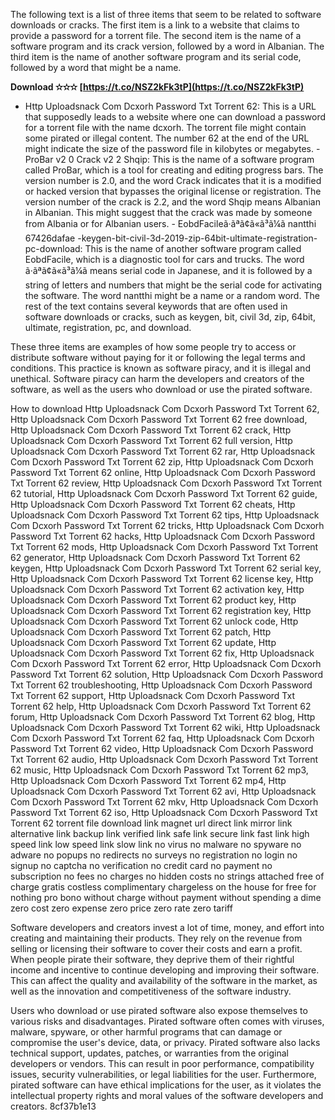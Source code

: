 The following text is a list of three items that seem to be related to software downloads or cracks. The first item is a link to a website that claims to provide a password for a torrent file. The second item is the name of a software program and its crack version, followed by a word in Albanian. The third item is the name of another software program and its serial code, followed by a word that might be a name.
 
**Download ✫✫✫ [https://t.co/NSZ2kFk3tP](https://t.co/NSZ2kFk3tP)**


  
- Http Uploadsnack Com Dcxorh Password Txt Torrent 62: This is a URL that supposedly leads to a website where one can download a password for a torrent file with the name dcxorh. The torrent file might contain some pirated or illegal content. The number 62 at the end of the URL might indicate the size of the password file in kilobytes or megabytes. - ProBar v2 0 Crack v2 2 Shqip: This is the name of a software program called ProBar, which is a tool for creating and editing progress bars. The version number is 2.0, and the word Crack indicates that it is a modified or hacked version that bypasses the original license or registration. The version number of the crack is 2.2, and the word Shqip means Albanian in Albanian. This might suggest that the crack was made by someone from Albania or for Albanian users. - EobdFacileã·ãªã¢ã«ã³ã¼ã nantthi 67426dafae -keygen-bit-civil-3d-2019-zip-64bit-ultimate-registration-pc-download: This is the name of another software program called EobdFacile, which is a diagnostic tool for cars and trucks. The word ã·ãªã¢ã«ã³ã¼ã means serial code in Japanese, and it is followed by a string of letters and numbers that might be the serial code for activating the software. The word nantthi might be a name or a random word. The rest of the text contains several keywords that are often used in software downloads or cracks, such as keygen, bit, civil 3d, zip, 64bit, ultimate, registration, pc, and download.
  
These three items are examples of how some people try to access or distribute software without paying for it or following the legal terms and conditions. This practice is known as software piracy, and it is illegal and unethical. Software piracy can harm the developers and creators of the software, as well as the users who download or use the pirated software.
 
How to download Http Uploadsnack Com Dcxorh Password Txt Torrent 62,  Http Uploadsnack Com Dcxorh Password Txt Torrent 62 free download,  Http Uploadsnack Com Dcxorh Password Txt Torrent 62 crack,  Http Uploadsnack Com Dcxorh Password Txt Torrent 62 full version,  Http Uploadsnack Com Dcxorh Password Txt Torrent 62 rar,  Http Uploadsnack Com Dcxorh Password Txt Torrent 62 zip,  Http Uploadsnack Com Dcxorh Password Txt Torrent 62 online,  Http Uploadsnack Com Dcxorh Password Txt Torrent 62 review,  Http Uploadsnack Com Dcxorh Password Txt Torrent 62 tutorial,  Http Uploadsnack Com Dcxorh Password Txt Torrent 62 guide,  Http Uploadsnack Com Dcxorh Password Txt Torrent 62 cheats,  Http Uploadsnack Com Dcxorh Password Txt Torrent 62 tips,  Http Uploadsnack Com Dcxorh Password Txt Torrent 62 tricks,  Http Uploadsnack Com Dcxorh Password Txt Torrent 62 hacks,  Http Uploadsnack Com Dcxorh Password Txt Torrent 62 mods,  Http Uploadsnack Com Dcxorh Password Txt Torrent 62 generator,  Http Uploadsnack Com Dcxorh Password Txt Torrent 62 keygen,  Http Uploadsnack Com Dcxorh Password Txt Torrent 62 serial key,  Http Uploadsnack Com Dcxorh Password Txt Torrent 62 license key,  Http Uploadsnack Com Dcxorh Password Txt Torrent 62 activation key,  Http Uploadsnack Com Dcxorh Password Txt Torrent 62 product key,  Http Uploadsnack Com Dcxorh Password Txt Torrent 62 registration key,  Http Uploadsnack Com Dcxorh Password Txt Torrent 62 unlock code,  Http Uploadsnack Com Dcxorh Password Txt Torrent 62 patch,  Http Uploadsnack Com Dcxorh Password Txt Torrent 62 update,  Http Uploadsnack Com Dcxorh Password Txt Torrent 62 fix,  Http Uploadsnack Com Dcxorh Password Txt Torrent 62 error,  Http Uploadsnack Com Dcxorh Password Txt Torrent 62 solution,  Http Uploadsnack Com Dcxorh Password Txt Torrent 62 troubleshooting,  Http Uploadsnack Com Dcxorh Password Txt Torrent 62 support,  Http Uploadsnack Com Dcxorh Password Txt Torrent 62 help,  Http Uploadsnack Com Dcxorh Password Txt Torrent 62 forum,  Http Uploadsnack Com Dcxorh Password Txt Torrent 62 blog,  Http Uploadsnack Com Dcxorh Password Txt Torrent 62 wiki,  Http Uploadsnack Com Dcxorh Password Txt Torrent 62 faq,  Http Uploadsnack Com Dcxorh Password Txt Torrent 62 video,  Http Uploadsnack Com Dcxorh Password Txt Torrent 62 audio,  Http Uploadsnack Com Dcxorh Password Txt Torrent 62 music,  Http Uploadsnack Com Dcxorh Password Txt Torrent 62 mp3,  Http Uploadsnack Com Dcxorh Password Txt Torrent 62 mp4,  Http Uploadsnack Com Dcxorh Password Txt Torrent 62 avi,  Http Uploadsnack Com Dcxorh Password Txt Torrent 62 mkv,  Http Uploadsnack Com Dcxorh Password Txt Torrent 62 iso,  Http Uploadsnack Com Dcxorh Password Txt Torrent 62 torrent file download link magnet url direct link mirror link alternative link backup link verified link safe link secure link fast link high speed link low speed link slow link no virus no malware no spyware no adware no popups no redirects no surveys no registration no login no signup no captcha no verification no credit card no payment no subscription no fees no charges no hidden costs no strings attached free of charge gratis costless complimentary chargeless on the house for free for nothing pro bono without charge without payment without spending a dime zero cost zero expense zero price zero rate zero tariff
  
Software developers and creators invest a lot of time, money, and effort into creating and maintaining their products. They rely on the revenue from selling or licensing their software to cover their costs and earn a profit. When people pirate their software, they deprive them of their rightful income and incentive to continue developing and improving their software. This can affect the quality and availability of the software in the market, as well as the innovation and competitiveness of the software industry.
  
Users who download or use pirated software also expose themselves to various risks and disadvantages. Pirated software often comes with viruses, malware, spyware, or other harmful programs that can damage or compromise the user's device, data, or privacy. Pirated software also lacks technical support, updates, patches, or warranties from the original developers or vendors. This can result in poor performance, compatibility issues, security vulnerabilities, or legal liabilities for the user. Furthermore, pirated software can have ethical implications for the user, as it violates the intellectual property rights and moral values of the software developers and creators.
 8cf37b1e13
 
